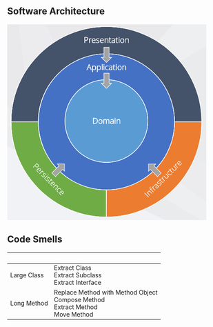 
## Software Architecture
![Clean Architecture](./img/clean-architecture.png)

## Code Smells
&nbsp; |  &nbsp;
-- | --
Large Class | Extract Class <br/> Extract Subclass <br/> Extract Interface
Long Method | Replace Method with Method Object <br/> Compose Method <br/> Extract Method <br/> Move Method


